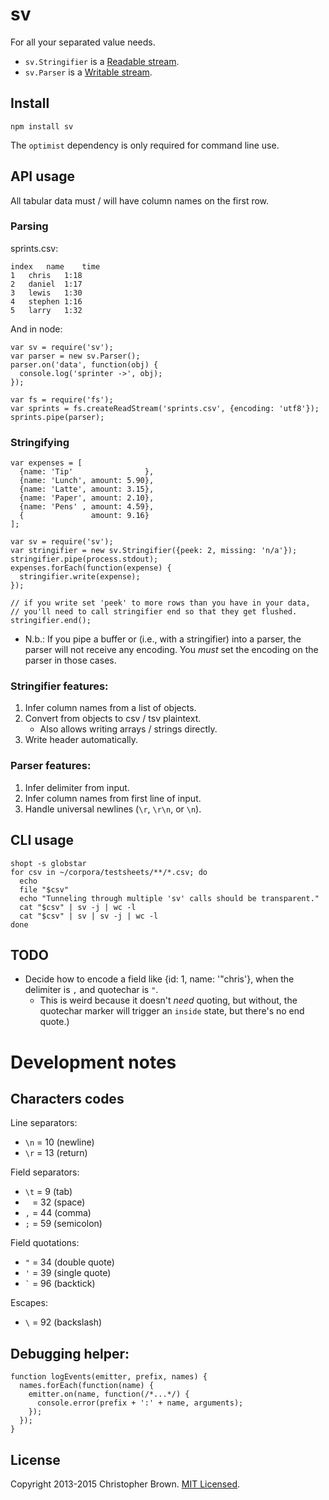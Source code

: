 # sv

For all your separated value needs.

* `sv.Stringifier` is a [Readable stream](http://nodejs.org/api/stream.html#stream_class_stream_readable).
* `sv.Parser` is a [Writable stream](http://nodejs.org/api/stream.html#stream_class_stream_writable).

## Install

    npm install sv

The `optimist` dependency is only required for command line use.

## API usage

All tabular data must / will have column names on the first row.

### Parsing

sprints.csv:

    index	name	time
    1	chris	1:18
    2	daniel	1:17
    3	lewis	1:30
    4	stephen	1:16
    5	larry	1:32

And in node:

    var sv = require('sv');
    var parser = new sv.Parser();
    parser.on('data', function(obj) {
      console.log('sprinter ->', obj);
    });

    var fs = require('fs');
    var sprints = fs.createReadStream('sprints.csv', {encoding: 'utf8'});
    sprints.pipe(parser);

### Stringifying

    var expenses = [
      {name: 'Tip'                },
      {name: 'Lunch', amount: 5.90},
      {name: 'Latte', amount: 3.15},
      {name: 'Paper', amount: 2.10},
      {name: 'Pens' , amount: 4.59},
      {               amount: 9.16}
    ];

    var sv = require('sv');
    var stringifier = new sv.Stringifier({peek: 2, missing: 'n/a'});
    stringifier.pipe(process.stdout);
    expenses.forEach(function(expense) {
      stringifier.write(expense);
    });

    // if you write set 'peek' to more rows than you have in your data,
    // you'll need to call stringifier end so that they get flushed.
    stringifier.end();

* N.b.: If you pipe a buffer or (i.e., with a stringifier) into a parser, the
  parser will not receive any encoding. You _must_ set the encoding on the
  parser in those cases.

### Stringifier features:

1. Infer column names from a list of objects.
2. Convert from objects to csv / tsv plaintext.
   * Also allows writing arrays / strings directly.
3. Write header automatically.

### Parser features:

1. Infer delimiter from input.
2. Infer column names from first line of input.
3. Handle universal newlines (`\r`, `\r\n`, or `\n`).

## CLI usage

    shopt -s globstar
    for csv in ~/corpora/testsheets/**/*.csv; do
      echo
      file "$csv"
      echo "Tunneling through multiple 'sv' calls should be transparent."
      cat "$csv" | sv -j | wc -l
      cat "$csv" | sv | sv -j | wc -l
    done

## TODO

* Decide how to encode a field like {id: 1, name: '"chris'},
  when the delimiter is `,` and quotechar is `"`.
  - This is weird because it doesn't *need* quoting, but without, the
    quotechar marker will trigger an `inside` state, but there's no end quote.)


# Development notes

## Characters codes

Line separators:

* `\n` = 10 (newline)
* `\r` = 13 (return)

Field separators:

* `\t` = 9 (tab)
* ` ` = 32 (space)
* `,` = 44 (comma)
* `;` = 59 (semicolon)

Field quotations:

* `"` = 34 (double quote)
* `'` = 39 (single quote)
* <code>`</code> = 96 (backtick)

Escapes:

* `\` = 92 (backslash)

## Debugging helper:

    function logEvents(emitter, prefix, names) {
      names.forEach(function(name) {
        emitter.on(name, function(/*...*/) {
          console.error(prefix + ':' + name, arguments);
        });
      });
    }


## License

Copyright 2013-2015 Christopher Brown. [MIT Licensed](http://chbrown.github.io/licenses/MIT/#2013-2015).
